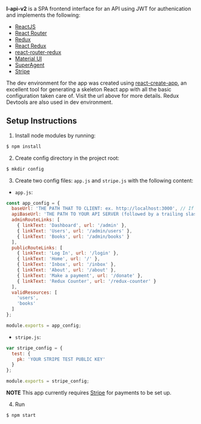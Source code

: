 **l-api-v2** is a SPA frontend interface for an API using JWT for authenication and implements the following: 
- [ReactJS](https://facebook.github.io/react/)
- [React Router](https://github.com/reactjs/react-router)
- [Redux](http://redux.js.org)
- [React Redux](https://github.com/reactjs/react-redux)
- [react-router-redux](https://github.com/reactjs/react-router-redux)
- [Material UI](http://www.material-ui.com/)
- [SuperAgent](https://github.com/visionmedia/superagent)
- [Stripe](https://stripe.com/)

The dev environment for the app was created using [react-create-app](https://github.com/facebookincubator/create-react-app), an excellent tool for generating a skeleton React app with all the basic configuration taken care of. Visit the url above for more details. Redux Devtools are also used in dev environment.


## Setup Instructions

1. Install node modules by running: 
```bash
$ npm install
```

2. Create config directory in the project root:
```bash
$ mkdir config
```

3. Create two config files: `app.js` and `stripe.js` with the following content:
- `app.js`:
```javascript
const app_config = {
  baseUrl: 'THE PATH THAT TO CLIENT: ex. http://localhost:3000', // If you are unsure what this is, try running `npm start` to see.
  apiBaseUrl: 'THE PATH TO YOUR API SERVER (followed by a trailing slash "/"): ex. http://localhost:4000/api/',
  adminRouteLinks: [
    { linkText: 'Dashboard', url: '/admin' },
    { linkText: 'Users', url: '/admin/users' },
    { linkText: 'Books', url: '/admin/books' }
  ],
  publicRouteLinks: [
    { linkText: 'Log In', url: '/login' },
    { linkText: 'Home', url: '/' },
    { linkText: 'Inbox', url: '/inbox' },
    { linkText: 'About', url: '/about' },
    { linkText: 'Make a payment', url: '/donate' },
    { linkText: 'Redux Counter', url: '/redux-counter' }
  ],
  validResources: [
    'users',
    'books'
  ]
};

module.exports = app_config;
```

- `stripe.js`:
```javascript
var stripe_config = {
  test: {
    pk: 'YOUR STRIPE TEST PUBLIC KEY'
  }
};

module.exports = stripe_config; 
```

**NOTE** This app currently requires [Stripe](https://stripe.com/) for payments to be set up.

4. Run
```bash
$ npm start
```
